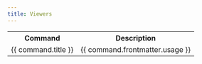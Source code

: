```yaml
---
title: Viewers
---
```


<script>
  import pages from '@temp/pages'
  export default {
    computed: {
      commands() {
        return pages
          .filter(p => p.path.includes('/commands/docs/'))
          .filter(p => p.frontmatter.categories.includes('viewers'))
          .sort((a,b) => (a.title > b.title) ? 1 : ((b.title > a.title) ? -1 : 0));
      }
    }
  }
</script>

<table>
  <tr>
    <th>Command</th>
    <th>Description</th>
  </tr>
  <tr v-for="command in commands">
   <td><a :href="command.path">{{ command.title }}</a></td>
   <td style="white-space: pre-wrap;">{{ command.frontmatter.usage }}</td>
  </tr>
</table>
